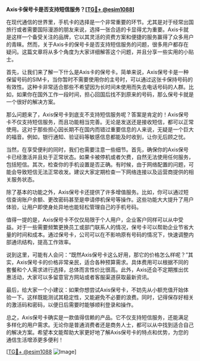 **Axis卡保号卡是否支持短信服务？[[TG💪+ @esim1088](https://t.me/s/esim1088)]**

在现代通信的世界里，手机卡的选择是一个非常重要的环节。尤其是对于经常出国旅行或者需要国际漫游的朋友来说，选择一张合适的卡显得尤为重要。Axis卡就是这样一个备受关注的品牌，它以其灵活的资费方案和便捷的服务赢得了众多用户的青睐。然而，关于Axis卡的保号卡是否支持短信服务的问题，很多用户都存在疑问。这篇文章将从多个角度为大家详细解答这个问题，并且分享一些实用的小贴士。

首先，让我们来了解一下什么是Axis卡的保号卡。简单来说，Axis保号卡是一种保留号码的SIM卡，当你暂时不需要使用你的主号时，可以通过这张卡保持号码的有效性。这种卡非常适合那些不希望因为长时间未使用而失去电话号码的人群。比如，如果你在国外工作一段时间，担心回国后找不到原来的号码，那么保号卡就是一个很好的解决方案。

那么问题来了，Axis保号卡到底支不支持短信服务呢？答案是肯定的！Axis保号卡不仅支持短信服务，而且功能相当完善。无论是发送还是接收短信，都可以正常使用。这对于那些担心因长期不在国内而错过重要信息的人来说，无疑是一个巨大的福音。例如，银行通知、验证码等敏感信息都能及时收到，让你无后顾之忧。

当然，在享受便利的同时，我们也需要注意一些细节。首先，确保你的Axis保号卡已经激活并且处于正常状态。如果卡被停机或者欠费，自然无法使用任何服务，包括短信。其次，检查你的手机设置是否正确。有时候，由于网络配置的问题，可能会导致短信无法正常收发。建议大家定期检查一下网络连接以及运营商提供的相关服务状态。

除了基本的功能之外，Axis保号卡还提供了许多增值服务。比如，你可以通过短信查询账户余额、更改密码甚至是申请停机保号等操作。这些功能大大提升了用户体验，让用户即使身处异地也能轻松管理自己的手机号码。

值得一提的是，Axis保号卡不仅仅局限于个人用户，企业客户同样可以从中受益。对于一些需要频繁更换员工或部门联系人的情况，保号卡可以帮助企业节省大量的时间和成本。通过保号卡，公司可以在不影响原有号码的情况下，快速调整内部通讯结构，提高工作效率。

说到这里，可能有人会问：“既然Axis保号卡这么好用，那它的价格怎么样呢？”其实，Axis保号卡的价格非常亲民，适合各种预算需求。具体费用可以根据不同的套餐和个人需求进行选择，总体而言性价比很高。此外，Axis还会不定期推出优惠活动，大家可以多留意官方网站或者客服渠道获取最新资讯。

最后，给大家一个小建议：如果你想尝试Axis保号卡，不妨先从小额充值开始体验一下。这样既能测试其稳定性，又能避免不必要的浪费。同时，记得保存好相关的激活码和密码，以便日后需要时能够顺利登录和操作。

总之，Axis保号卡确实是一款值得信赖的产品。它不仅支持短信服务，还能满足多样化的用户需求。无论你是普通消费者还是商务人士，都可以从中找到适合自己的解决方案。希望本文能帮助大家更好地了解Axis保号卡的特点和优势，为您的通信生活增添更多便利！

[[TG💪+ @esim1088](https://t.me/s/esim1088) ![Image](https://i.postimg.cc/4NQfJmqS/Snipaste-2025-05-13-00-14-12.png)]